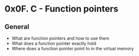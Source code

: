 # 0x0F. C - Function pointers

## General
* What are function pointers and how to use them
* What does a function pointer exactly hold
* Where does a function pointer point to in the virtual memory
